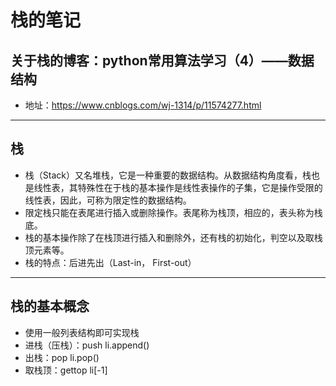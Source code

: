 # 栈的笔记
## 关于栈的博客：python常用算法学习（4）——数据结构
- 地址：https://www.cnblogs.com/wj-1314/p/11574277.html
***
## 栈
- 栈（Stack）又名堆栈，它是一种重要的数据结构。从数据结构角度看，栈也是线性表，其特殊性在于栈的基本操作是线性表操作的子集，它是操作受限的线性表，因此，可称为限定性的数据结构。
- 限定栈只能在表尾进行插入或删除操作。表尾称为栈顶，相应的，表头称为栈底。
- 栈的基本操作除了在栈顶进行插入和删除外，还有栈的初始化，判空以及取栈顶元素等。
- 栈的特点：后进先出（Last-in， First-out）
***
## 栈的基本概念
- 使用一般列表结构即可实现栈
- 进栈（压栈）：push  li.append()
- 出栈：pop  li.pop()
- 取栈顶：gettop  li[-1]
